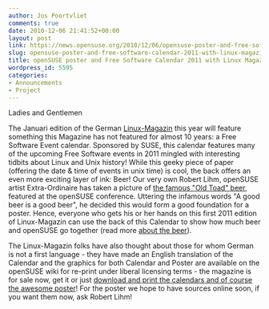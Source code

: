 ```yaml
---
author: Jos Poortvliet
comments: true
date: 2010-12-06 21:41:52+00:00
layout: post
link: https://news.opensuse.org/2010/12/06/opensuse-poster-and-free-software-calendar-2011-with-linux-magazin/
slug: opensuse-poster-and-free-software-calendar-2011-with-linux-magazin
title: openSUSE poster and Free Software Calendar 2011 with Linux Magazin
wordpress_id: 5595
categories:
- Announcements
- Project
---
```


Ladies and Gentlemen![![](/wp-content/uploads/2010/11/Old-Toad-Poster-2.png)](http://news.opensuse.org/2010/12/06/opensuse-poster-and-free-software-calendar-2011-with-linux-magazin/old-toad-poster-2/)

The Januari edition of the German [Linux-Magazin](http://www.linux-magazin.de) this year will feature something this Magazine has not featured for almost 10 years: a Free Software Event calendar. Sponsored by SUSE, this calendar features many of the upcoming Free Software events in 2011 mingled with interesting tidbits about Linux and Unix history! While this geeky piece of paper (offering the date & time of events in unix time) is cool, the back offers an even more exciting layer of ink: Beer! Our very own Robert Lihm, openSUSE artist Extra-Ordinaire has taken a picture of [the famous "Old Toad" beer](http://en.opensuse.org/openSUSE:Beer), featured at the openSUSE conference. Uttering the infamous words "A good beer is a good beer", he decided this would form a good foundation for a poster. Hence, everyone who gets his or her hands on this first 2011 edition of Linux-Magazin can use the back of this Calendar to show how much beer and openSUSE go together (read more [about the beer](http://en.opensuse.org/openSUSE:Beer)).

The Linux-Magazin folks have also thought about those for whom German is not a first language - they have made an English translation of the Calendar and the graphics for both Calendar and Poster are available on the openSUSE wiki for re-print under liberal licensing terms - the magazine is for sale now, get it or just [download and print the calendars and of course the awesome poster](http://en.opensuse.org/openSUSE:Marketing_materials#Folders_and_leaflets)! For the poster we hope to have sources online soon, if you want them now, ask Robert Lihm!
